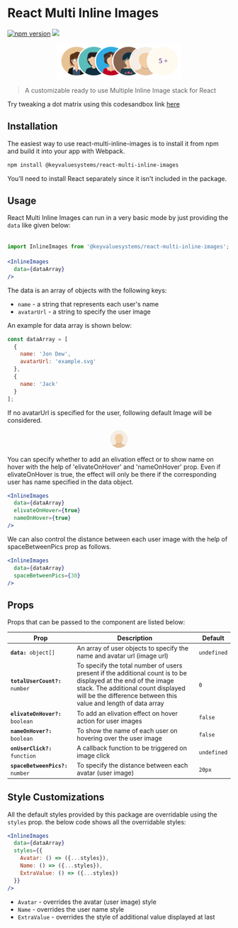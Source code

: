 
  
  

# React Multi Inline Images

<a href="https://www.npmjs.com/package/@keyvaluesystems/react-multi-inline-images"><img src="https://badgen.net/npm/v/@keyvaluesystems/react-multi-inline-images?color=blue" alt="npm version"></a> <a href="https://www.npmjs.com/package/@keyvaluesystems/react-multi-inline-images" ><img src="https://img.shields.io/npm/dw/@keyvaluesystems/react-multi-inline-images?label=Downloads" /></a> <a href="https://github.com/KeyValueSoftwareSystems/react-multi-inline-images"><img src="https://github.com/KeyValueSoftwareSystems/react-multi-inline-images/actions/workflows/deploy.yml/badge.svg" alt="" /></a>

<div align="center">
<img src="./screenshot.png" alt="" width="280" height="80"/>
</div>

 
>A customizable ready to use Multiple Inline Image stack for React

Try tweaking a dot matrix using this codesandbox link <a href="https://codesandbox.io/s/react-multi-inline-images-6wmoko" >here</a>

## Installation

The easiest way to use react-multi-inline-images is to install it from npm and build it into your app with Webpack.

```bash
npm install @keyvaluesystems/react-multi-inline-images
```

You’ll need to install React separately since it isn't included in the package.

  

## Usage

React Multi Inline Images can run in a very basic mode by just providing the `data` like given below:

```jsx

import InlineImages from '@keyvaluesystems/react-multi-inline-images';

<InlineImages
  data={dataArray}
/>

```

The data is an array of objects with the following keys:

-  `name` - a string that represents each user's name
-  `avatarUrl` - a string to specify the user image


An example for data array is shown below:

```jsx
const dataArray = [
  {
    name: 'Jon Dew',
    avatarUrl: 'example.svg'
  },
  {
    name: 'Jack'
  }
];

```

If no avatarUrl is specified for the user, following default Image will be considered.

<div align="center">
<img src="./src/assets/default-image.svg" alt="" width="40" height="40"/>
</div>

You can specify whether to add an elivation effect or to show name on hover with the help of 'elivateOnHover' and 'nameOnHover' prop. Even if elivateOnHover is true, the effect will only be there if the corresponding user has name specified in the data object.

```jsx
<InlineImages
  data={dataArray}
  elivateOnHover={true}
  nameOnHover={true}
/>
```

We can also control the distance between each user image with the help of spaceBetweenPics prop as follows.

```jsx
<InlineImages
  data={dataArray}
  spaceBetweenPics={30}
/>
```
## Props

  

Props that can be passed to the component are listed below:

<table>
  <thead>
    <tr>
      <th>Prop</th>
      <th>Description</th>
      <th>Default</th>
    </tr>
  </thead>
  <tbody>
    <tr>
      <td><code><b>data:</b> object[]</code></td>
      <td>
      An array of user objects to specify the name and avatar url (image url)
      </td>
      <td><code>undefined</code></td>
    </tr>
    <tr>
      <td><code><b>totalUserCount?:</b> number</code></td>
      <td>
      To specify the total number of users present if the additional count is to be displayed at the end of the image stack. The additional count displayed will be the difference between this value and length of data array
      </td>
      <td><code>0</code></td>
    </tr>
    <tr>
      <td><code><b>elivateOnHover?:</b> boolean</code></td>
      <td>
      To add an elivation effect on hover action for user images
      </td>
      <td><code>false</code></td>
    </tr>
    <tr>
      <td><code><b>nameOnHover?:</b> boolean</code></td>
      <td>
        To show the name of each user on hovering over the user image
      </td>
      <td><code>false</code></td>
    </tr>
    <tr>
      <td><code><b>onUserClick?:</b> function</code></td>
      <td>
        A callback function to be triggered on image click
      </td>
      <td><code>undefined</code></td>
    </tr>
    <tr>
      <td><code><b>spaceBetweenPics?:</b> number</code></td>
      <td>
        To specify the distance between each avatar (user image)
      </td>
      <td><code>20px</code></td>
    </tr>
  </tbody>
</table>


## Style Customizations

All the default styles provided by this package are overridable using the `styles` prop.
the below code shows all the overridable styles:

```jsx
<InlineImages
  data={dataArray}
  styles={{
    Avatar: () => ({...styles}),
    Name: () => ({...styles}),
    ExtraValue: () => ({...styles})
  }}
/>

```

-  `Avatar` - overrides the avatar (user image) style
-  `Name` - overrides the user name style
-  `ExtraValue` - overrides the style of additional value displayed at last